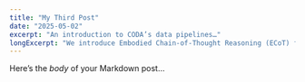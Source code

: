 ```yaml
---
title: "My Third Post"
date: "2025-05-02"
excerpt: "An introduction to CODA’s data pipelines…"
longExcerpt: "We introduce Embodied Chain-of-Thought Reasoning (ECoT) for VLAs, in which we train VLAs to perform multiple steps of reasoning about plans, sub-tasks, motions, and visually grounded features like object bounding boxes and end effector positions, before predicting the robot action. We design a scalable pipeline for generating synthetic training data for ECoT on large robot datasets."
---
```


Here’s the _body_ of your Markdown post…